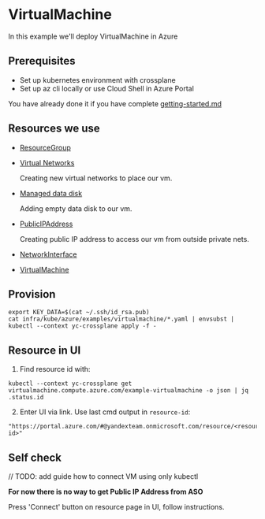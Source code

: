 # VirtualMachine

In this example we'll deploy VirtualMachine in Azure

## Prerequisites

* Set up kubernetes environment with crossplane
* Set up az cli locally or use Cloud Shell in Azure Portal

You have already done it if you have complete [getting-started.md](../../docs/getting-started.md)

## Resources we use

* [ResourceGroup](rg.yaml)
* [Virtual Networks](nets.yaml)

  Creating new virtual networks to place our vm.

* [Managed data disk](disk.yaml)

  Adding empty data disk to our vm.

* [PublicIPAddress](publicip.yaml)

  Creating public IP address to access our vm from outside private nets.

* [NetworkInterface](nic.yaml)
* [VirtualMachine](virtualmachine.yaml)

## Provision

```shell
export KEY_DATA=$(cat ~/.ssh/id_rsa.pub)
cat infra/kube/azure/examples/virtualmachine/*.yaml | envsubst | kubectl --context yc-crossplane apply -f -
```

## Resource in UI

1. Find resource id with:

```shell
kubectl --context yc-crossplane get virtualmachine.compute.azure.com/example-virtualmachine -o json | jq .status.id
```

2. Enter UI via link. Use last cmd output in `resource-id`:

```
"https://portal.azure.com/#@yandexteam.onmicrosoft.com/resource/<resource-id>"
```

## Self check

// TODO: add guide how to connect VM using only kubectl

**For now there is no way to get Public IP Address from ASO**

Press 'Connect' button on resource page in UI, follow instructions.
